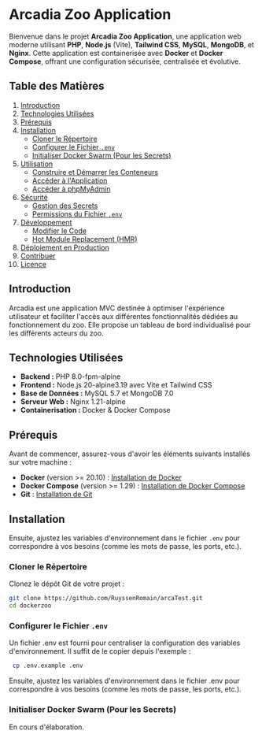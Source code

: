 # Arcadia Zoo Application

Bienvenue dans le projet **Arcadia Zoo Application**, une application web moderne utilisant **PHP**, **Node.js** (Vite), **Tailwind CSS**, **MySQL**, **MongoDB**, et **Nginx**. Cette application est containerisée avec **Docker** et **Docker Compose**, offrant une configuration sécurisée, centralisée et évolutive.

## Table des Matières

1. [Introduction](#introduction)
2. [Technologies Utilisées](#technologies-utilisées)
3. [Prérequis](#prérequis)
4. [Installation](#installation)
    - [Cloner le Répertoire](#cloner-le-répertoire)
    - [Configurer le Fichier `.env`](#configurer-le-fichier-env)
    - [Initialiser Docker Swarm (Pour les Secrets)](#initialiser-docker-swarm-pour-les-secrets)
5. [Utilisation](#utilisation)
    - [Construire et Démarrer les Conteneurs](#construire-et-démarrer-les-conteneurs)
    - [Accéder à l'Application](#accéder-à-lapplication)
    - [Accéder à phpMyAdmin](#accéder-à-phpmyadmin)
6. [Sécurité](#sécurité)
    - [Gestion des Secrets](#gestion-des-secrets)
    - [Permissions du Fichier `.env`](#permissions-du-fichier-env)
7. [Développement](#développement)
    - [Modifier le Code](#modifier-le-code)
    - [Hot Module Replacement (HMR)](#hot-module-replacement-hmr)
8. [Déploiement en Production](#déploiement-en-production)
9. [Contribuer](#contribuer)
10. [Licence](#licence)


## Introduction

Arcadia est une application MVC destinée à optimiser l'expérience utilisateur et faciliter l'accès aux différentes fonctionnalités dédiées au fonctionnement du zoo. Elle propose un tableau de bord individualisé pour les différents acteurs du zoo.

## Technologies Utilisées

- **Backend :** PHP 8.0-fpm-alpine
- **Frontend :** Node.js 20-alpine3.19 avec Vite et Tailwind CSS
- **Base de Données :** MySQL 5.7 et MongoDB 7.0
- **Serveur Web :** Nginx 1.21-alpine
- **Containerisation :** Docker & Docker Compose

## Prérequis

Avant de commencer, assurez-vous d'avoir les éléments suivants installés sur votre machine :

- **Docker** (version >= 20.10) : [Installation de Docker](https://docs.docker.com/get-docker/)
- **Docker Compose** (version >= 1.29) : [Installation de Docker Compose](https://docs.docker.com/compose/install/)
- **Git** : [Installation de Git](https://git-scm.com/book/en/v2/Getting-Started-Installing-Git)

## Installation

Ensuite, ajustez les variables d'environnement dans le fichier `.env` pour correspondre à vos besoins (comme les mots de passe, les ports, etc.).

### Cloner le Répertoire

Clonez le dépôt Git de votre projet :

```bash
git clone https://github.com/RuyssenRomain/arcaTest.git
cd dockerzoo
```

### Configurer le Fichier `.env`

Un fichier .env est fourni pour centraliser la configuration des variables d'environnement. Il suffit de le copier depuis l'exemple :

```bash
 cp .env.example .env
 ```
Ensuite, ajustez les variables d'environnement dans le fichier .env pour correspondre à vos besoins (comme les mots de passe, les ports, etc.).

### Initialiser Docker Swarm (Pour les Secrets)<a name="Initialiser Docker Swarm (Pour les Secrets)"></a>
En cours d'élaboration.